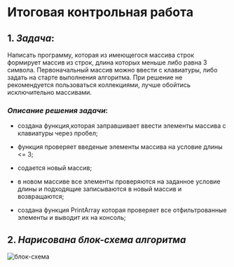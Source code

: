 # Итоговая контрольная рaбота

## 1. *Задача*:

Написать программу, которая из имеющегося массива строк формирует массив из строк, длина которых меньше либо равна 3 символа. Первоначальный массив можно ввести с клавиатуры, либо задать на старте выполнения алгоритма. При решение не рекомендуется пользоваться коллекциями, лучше обойтись исключительно массивами.

### *Описание решения задачи*:
* создана функция,которая заправшивает ввести элементы массива с клавиатуры через пробел;

* функция проверяет введеные элементы массива на условие длины <= 3;

* содается новый массив;

* в новом массиве все элементы проверяются на заданное условие длины и подходящие записываются в новый массив и возвращаются;

* создана функция PrintArray которая проверяет все отфильтрованные элементы и выводит их на консоль;

## 2. *Нарисована блок-схема алгоритма* 
![блок-схема](блок-схема.jpg)
